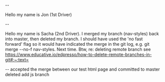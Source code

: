 --

Hello my name is Jon (1st Driver)

--

Hello my name is Sacha (2nd Driver). I merged my branch (nav-styles) back into master, then deleted my branch. I should have used the 'no fast forward' flag so it would have indicated the merge in the git log, e.g. git merge --no-f nav-styles. Next time. Btw, re: deleting remote branch see https://www.educative.io/edpresso/how-to-delete-remote-branches-in-git#:~:text=

-- 
accepted the merge between our test html page and committed to master deleted add js branch